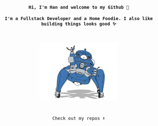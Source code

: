 <h4 align="center"><samp> Hi, I'm Han and  welcome to my Github 👋 </samp></h4>
<h4 align="center"><samp>I'm a Fullstack Developer and a Home Foodie. I also like building things looks good ✨</samp></h4>

<!--
**ashhher/ashhher** is a ✨ _special_ ✨ repository because its `README.md` (this file) appears on your GitHub profile.

Here are some ideas to get you started:


- 🔭 I’m currently working on ...
- 🌱 I’m currently learning ...
- 👯 I’m looking to collaborate on ...
- 🤔 I’m looking for help with ...
- 💬 Ask me about ...
- 📫 How to reach me: ...
- 😄 Pronouns: ...
- ⚡ Fun fact: ...
-->

<br />

<p align="center">
  <img width="250" src="./gits.gif">
</p>

<br />

<p align="center"><samp>
Check out my repos ⬇️  
  </samp>
</p>

